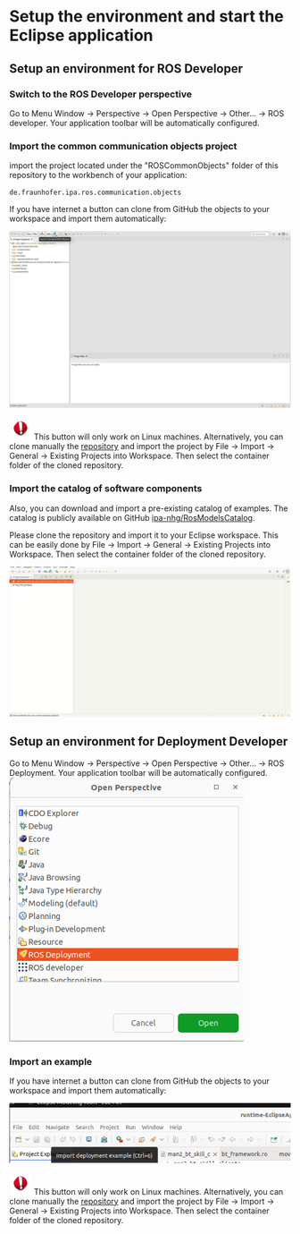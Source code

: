 # Setup the environment and start the Eclipse application

## Setup an environment for ROS Developer

### Switch to the ROS Developer perspective

Go to Menu Window -> Perspective -> Open Perspective -> Other... -> ROS developer. Your application toolbar will be automatically configured.

### Import the common communication objects project

import the project located under the "ROSCommonObjects" folder of this repository to the workbench of your application:

```
de.fraunhofer.ipa.ros.communication.objects
```

If you have internet a button can clone from GitHub the objects to your workspace and import them automatically:

![alt text](images/clone_and_import.png)

![](images/Attention.png) This button will only work on Linux machines. Alternatively, you can clone manually the [repository](https://github.com/ipa320/RosCommonObjects) and import the project by File -> Import -> General -> Existing Projects into Workspace. Then select the container folder of the cloned repository.

### Import the catalog of software components

Also, you can download and import a pre-existing catalog of examples. The catalog is publicly available on GitHub [ipa-nhg/RosModelsCatalog](https://github.com/ipa-nhg/RosModelsCatalog).

Please clone the repository and import it to your Eclipse workspace. This can be easily done by File -> Import -> General -> Existing Projects into Workspace. Then select the container folder of the cloned repository.

![alt text](images/01_mobile_base_b.gif)

## Setup an environment for Deployment Developer

Go to Menu Window -> Perspective -> Open Perspective -> Other... -> ROS Deployment. Your application toolbar will be automatically configured.
![alt text](images/deployment_perspective.png)

### Import an example

If you have internet a button can clone from GitHub the objects to your workspace and import them automatically:

![alt text](images/button_image_an_exmaple.png)

![](images/Attention.png) This button will only work on Linux machines. Alternatively, you can clone manually the [repository](https://github.com/ipa-rwu/ROSDeploymentExample) and import the project by File -> Import -> General -> Existing Projects into Workspace. Then select the container folder of the cloned repository.
